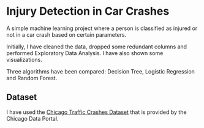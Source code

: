 
# Injury Detection in Car Crashes

A simple machine learning project where a person is classified as injured or not in a car crash based on certain parameters.

Initially, I have cleaned the data, dropped some redundant columns and performed Exploratory Data Analysis. I have also shown some visualizations.

Three algorithms have been compared: Decision Tree, Logistic Regression and Random Forest.

## Dataset

I have used the [Chicago Traffic Crashes Dataset](https://data.cityofchicago.org/Transportation/Traffic-Crashes-Crashes/85ca-t3if/) that is provided by the Chicago Data Portal.







